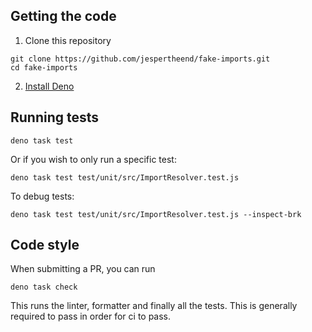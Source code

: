 ## Getting the code

1. Clone this repository

```
git clone https://github.com/jespertheend/fake-imports.git
cd fake-imports
```

2. [Install Deno](https://deno.land/#installation)

## Running tests

```
deno task test
```

Or if you wish to only run a specific test:

```
deno task test test/unit/src/ImportResolver.test.js
```

To debug tests:

```
deno task test test/unit/src/ImportResolver.test.js --inspect-brk
```

## Code style

When submitting a PR, you can run

```
deno task check
```

This runs the linter, formatter and finally all the tests. This is generally required to pass in order for ci to pass.
